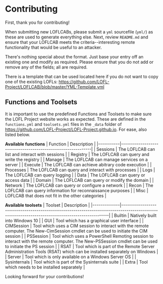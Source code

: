 # Contributing

First, thank you for contributing!

When submitting new LOFLCABs, please submit a `yml` sourcefile (`yml/`) as these are used to generate everything else. Next, review `README.md` and ensure that your LOFLCAB meets the criteria--interesting remote functionality that would be useful to an attacker.

There's nothing special about the format. Just base your entry off an existing one and modify as required. Please ensure that you do not add or remove any of the fields; all are required.   

There is a template that can be used located here if you do not want to copy one of the existing LOFLs: https://github.com/LOFL-Project/LOFLCAB/blob/master/YML-Template.yml   

## Functions and Toolsets
It is important to use the predefined Functions and Toolsets to make sure the LOFL Project website works as expected. These are defined in the `functions.yml` and `toolsets.yml` files in the `_data` folder of https://github.com/LOFL-Project/LOFL-Project.github.io. For ease, also listed below.

**Available functions**
| Function  | Description                                                   |
|-----------|---------------------------------------------------------------|
| Sessions  | The LOFLCAB can list and interact with sessions               |
| Registry  | The LOFLCAB can query and write the registry                  |
| Manage    | The LOFLCAB can manage services on a server                   |
| Execute   | The LOFLCAB can achieve abitrary code execution               |
| Processes | The LOFLCAB can query and interact with processes             |
| Logs      | The LOFLCAB can query logging                                 |
| Data      | The LOFLCAB can query or access data                          |
| Domain    | The LOFLCAB can query or modify the domain                    |
| Network   | The LOFLCAB can query or configure a network                  |
| Recon     | The LOFLCAB can query information for reconnaissance purposes |
| Misc      | LOFLCAB that does not fit in the other categories             |

**Available toolsets**
| Toolset      | Description                                                                                                                                         |
|--------------|-----------------------------------------------------------------------------------------------------------------------------------------------------|
| Builtin      | Natively built into Windows 10                                                                                                                      |
| GUI          | Tool which has a graphical user interface                                                                                                           |
| CIMSession   | Tool which uses a CIM session to interact with the remote computer. The New-CimSession cmdlet can be used to initiate the CIM session               |
| PSSession    | Tool which uses a PowerShell Remoting session to interact with the remote computer. The New-PSSession cmdlet can be used to initiate the PS session |
| RSAT         | Tool which is part of the Remote Server Administration Tools (RSAT) which can be installed separately on Windows                                    |
| Server       | Tool which is only available on a Windows Server OS                                                                                                 |
| Sysinternals | Tool which is part of the Sysinternals suite                                                                                                        |
| Extra        | Tool which needs to be installed separately                                                                                                         |


Looking forward for your contributions!
